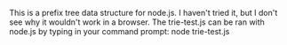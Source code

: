 This is a prefix tree data structure for node.js. 
I haven't tried it, but I don't see why it wouldn't work in a browser. 
The trie-test.js can be ran with node.js by typing in your command prompt: node trie-test.js